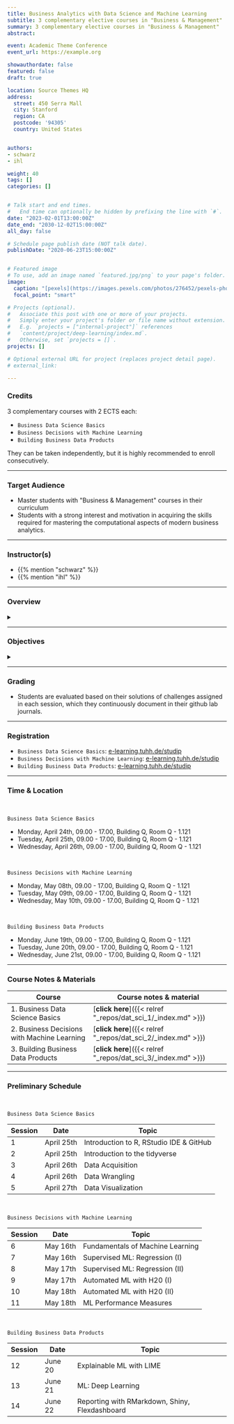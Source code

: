 ```yaml
---
title: Business Analytics with Data Science and Machine Learning
subtitle: 3 complementary elective courses in "Business & Management"
summary: 3 complementary elective courses in "Business & Management"
abstract: 

event: Academic Theme Conference
event_url: https://example.org

showauthordate: false
featured: false
draft: true

location: Source Themes HQ
address:
  street: 450 Serra Mall
  city: Stanford
  region: CA
  postcode: '94305'
  country: United States


authors:
- schwarz
- ihl

weight: 40
tags: []
categories: []


# Talk start and end times.
#   End time can optionally be hidden by prefixing the line with `#`.
date: "2023-02-01T13:00:00Z"
date_end: "2030-12-02T15:00:00Z"
all_day: false

# Schedule page publish date (NOT talk date).
publishDate: "2020-06-23T15:00:00Z"


# Featured image
# To use, add an image named `featured.jpg/png` to your page's folder. 
image:
  caption: "[pexels](https://images.pexels.com/photos/276452/pexels-photo-276452.jpeg), [cc0](https://www.pexels.com/de-de/creative-commons-images/)"
  focal_point: "smart"

# Projects (optional).
#   Associate this post with one or more of your projects.
#   Simply enter your project's folder or file name without extension.
#   E.g. `projects = ["internal-project"]` references 
#   `content/project/deep-learning/index.md`.
#   Otherwise, set `projects = []`.
projects: []

# Optional external URL for project (replaces project detail page).
# external_link: 

---
```


### Credits

3 complementary courses with 2 ECTS each:
* `Business Data Science Basics`
* `Business Decisions with Machine Learning`
* `Building Business Data Products`

They can be taken independently, but it is highly recommended to enroll consecutively. 

***

### Target Audience

* Master students with "Business & Management" courses in their curriculum
* Students with a strong interest and motivation in acquiring the skills required for mastering the computational aspects of modern business analytics.

***

### Instructor(s)

* {{% mention "schwarz" %}}
* {{% mention "ihl" %}}


***

### Overview
<details class="description" close><summary data-close="Show" data-open="Hide"></summary>
Business Analytics is an applied and interactive course program comprised of three different courses and designed to provide you with a sound understanding of the constantly growing opportunities that business analytics experiences through modern approaches in data science and machine learning. In this course you will learn methods of descriptive, predictive and prescriptive analytics in order to approach critical business decisions based on data and to derive recommendations for action. Participants learn how to collect, cleanse and transform large amounts of data using various techniques. The aim is to specifically examine, visualize and model the associated data using modern machine learning methods.
<br><br>
During the course program, the participants apply the tools they have learned to practical data science problems from various management areas, creating a comprehensive and multifaceted application portfolio that demonstrates their data analysis and modeling skills. The programming language used is R, whereby the integration of Python into the workflow is also practiced. Programming knowledge is not required, but is of course an advantage. Each session will involve a small amount of lecturing on R concepts, and a large amount of time for students to complete assigned coding and analysis problems.
</details>

***

### Objectives

<details class="description" close><summary data-close="Show" data-open="Hide"></summary>

After completing this module, students will be able to:

* Obtain large amounts of data via APIs or web scraping from the Internet
* Clean and transform data
* Explore and visualize data in a goal-oriented way
* Model data using modern machine learning techniques
* Communicate data and results in an actionable form of products, dashboards and applications  

</details>


***

### Grading

* Students are evaluated based on their solutions of challenges assigned in each session, which they continuously document in their github lab journals.

***

### Registration

* `Business Data Science Basics`: [e-learning.tuhh.de/studip](https://e-learning.tuhh.de/studip/dispatch.php/course/details?sem_id=0d089fb01483c67cee521185467ee95a&again=yes)
* `Business Decisions with Machine Learning`: [e-learning.tuhh.de/studip](https://e-learning.tuhh.de/studip/dispatch.php/course/details?sem_id=fd323db23d6de6b601d7698905bff8d1&again=yes)
* `Building Business Data Products`: [e-learning.tuhh.de/studip](https://e-learning.tuhh.de/studip/dispatch.php/course/details?sem_id=6f741dbfcb6d76efe5e349e05814c08a&again=yes)

***

### Time & Location

<br>

`Business Data Science Basics`

* Monday, April 24th, 09.00 - 17.00, Building Q, Room Q - 1.121
* Tuesday, April 25th, 09.00 - 17.00, Building Q, Room Q - 1.121
* Wednesday, April 26th, 09.00 - 17.00, Building Q, Room Q - 1.121

<br>

`Business Decisions with Machine Learning`

* Monday, May 08th, 09.00 - 17.00, Building Q, Room Q - 1.121
* Tuesday, May 09th, 09.00 - 17.00, Building Q, Room Q - 1.121
* Wednesday, May 10th, 09.00 - 17.00, Building Q, Room Q - 1.121

<br>

`Building Business Data Products`

* Monday, June 19th, 09.00 - 17.00, Building Q, Room Q - 1.121
* Tuesday, June 20th, 09.00 - 17.00, Building Q, Room Q - 1.121
* Wednesday, June 21st, 09.00 - 17.00, Building Q, Room Q - 1.121


***

### Course Notes & Materials

| Course | Course notes & material |
| --- | --- |
| 1. Business Data Science Basics | [**click here**]({{< relref "_repos/dat_sci_1/_index.md" >}}) | 
| 2. Business Decisions with Machine Learning | [**click here**]({{< relref "_repos/dat_sci_2/_index.md" >}}) | 
| 3. Building Business Data Products | [**click here**]({{< relref "_repos/dat_sci_3/_index.md" >}}) | 

***

### Preliminary Schedule

<br>

`Business Data Science Basics`

| Session | Date | Topic |
| --- | --- | --- |
| 1 | April 25th | Introduction to R, RStudio IDE & GitHub |
| 2 | April 25th | Introduction to the tidyverse |
| 3 | April 26th | Data Acquisition |
| 4 | April 26th | Data Wrangling |
| 5 | April 27th | Data Visualization |

<br>

`Business Decisions with Machine Learning`

| Session | Date | Topic |
| --- | --- | --- |
| 6 | May 16th | Fundamentals of Machine Learning |
| 7 | May 16th | Supervised ML: Regression (I) |
| 8 | May 17th | Supervised ML: Regression (II) |
| 9 | May 17th | Automated ML with H20 (I) | 
| 10 | May 18th | Automated ML with H20 (II) |
| 11 | May 18th | ML Performance Measures |


<br>

`Building Business Data Products`

| Session | Date | Topic |
| --- | --- | --- |
| 12 | June 20 | Explainable ML with LIME |
| 13 | June 21 | ML: Deep Learning |
| 14 | June 22 | Reporting with RMarkdown, Shiny, Flexdashboard |
